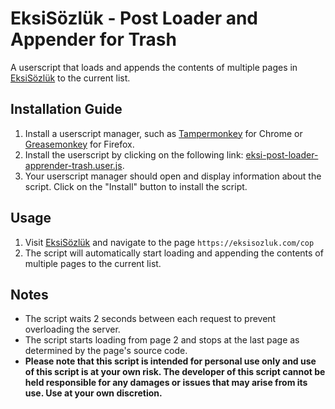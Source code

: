 # EksiSözlük - Post Loader and Appender for Trash
A userscript that loads and appends the contents of multiple pages in [EksiSözlük](https://eksisozluk.com) to the current list.

## Installation Guide
1. Install a userscript manager, such as [Tampermonkey](https://tampermonkey.net) for Chrome or [Greasemonkey](https://www.greasespot.net) for Firefox.
2. Install the userscript by clicking on the following link: [eksi-post-loader-apprender-trash.user.js](https://raw.githubusercontent.com/baturkacamak/user-scripts/eksi-post-loader-apprender-trash/eksi-post-loader-apprender-trash.user.js).
3. Your userscript manager should open and display information about the script. Click on the "Install" button to install the script.

## Usage
1. Visit [EksiSözlük](https://eksisozluk.com) and navigate to the page `https://eksisozluk.com/cop`
2. The script will automatically start loading and appending the contents of multiple pages to the current list.

## Notes
- The script waits 2 seconds between each request to prevent overloading the server.
- The script starts loading from page 2 and stops at the last page as determined by the page's source code.
- **Please note that this script is intended for personal use only and use of this script is at your own risk. The developer of this script cannot be held responsible for any damages or issues that may arise from its use. Use at your own discretion.**
